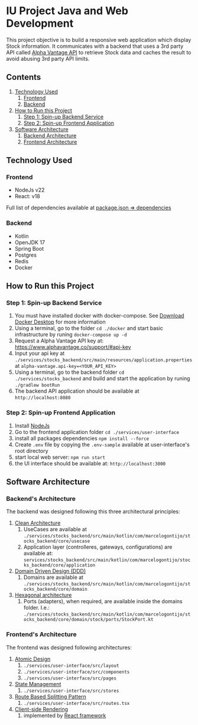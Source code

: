 # IU Project Java and Web Development

This project objective is to build a responsive web application which display Stock information. It communicates with a backend that uses a 3rd party API called [Alpha Vantage API](https://www.alphavantage.co/) to retrieve Stock data and caches the result to avoid abusing 3rd party API limits.

## Contents

1. [Technology Used](#technology-used)
    1. [Frontend](#frontend)
    2. [Backend](#backend)
2. [How to Run this Project](#how-to-run-this-project)
    1. [Step 1: Spin-up Backend Service](#step-1-spin-up-backend-service)
    2. [Step 2: Spin-up Frontend Application](#step-2-spin-up-frontend-application)
3. [Software Architecture](#software-architecture)
    1. [Backend Architecture](#backends-architecture)
    2. [Frontend Architecture](#frontends-architecture)

## Technology Used

### Frontend

* NodeJs v22
* React: v18

Full list of dependencies available at [package.json => dependencies](./services/user-interface/package.json)

### Backend

* Kotlin
* OpenJDK 17
* Spring Boot
* Postgres
* Redis
* Docker

## How to Run this Project

### Step 1: Spin-up Backend Service

1. You must have installed docker with docker-compose. See [Download Docker Desktop](https://www.docker.com/) for more information
2. Using a terminal, go to the folder `cd ./docker` and start basic infrastructure by runing `docker-compose up -d`
3. Request a Alpha Vantage API key at: https://www.alphavantage.co/support/#api-key
4. Input your api key at `./services/stocks_backend/src/main/resources/application.properties` at `alpha-vantage.api-key=<YOUR_API_KEY>`
5. Using a terminal, go to the backend folder `cd ./services/stocks_backend` and build and start the application by runing `./gradlew bootRun`
6. The backend API application should be available at `http://localhost:8080`

### Step 2: Spin-up Frontend Application

1. Install [NodeJs](https://nodejs.org/en)
2. Go to the frontend application folder `cd ./services/user-interface`
3. install all packages dependencies `npm install --force`
4. Create `.env` file by copying the `.env-sample` available at user-interface's root directory
5. start local web server: `npm run start`
6. the UI interface should be available at: `http://localhost:3000`

## Software Architecture

### Backend's Architecture

The backend was designed following this three architectural principles:

1. [Clean Architecture](https://blog.cleancoder.com/uncle-bob/2012/08/13/the-clean-architecture.html)
    1. UseCases are available at `./services/stocks_backend/src/main/kotlin/com/marcelogontijo/stocks_backend/core/usecase`
    2. Application layer (controlleres, gateways, configurations) are available at: `services/stocks_backend/src/main/kotlin/com/marcelogontijo/stocks_backend/core/application`
2. [Domain Driven Design (DDD)](https://en.wikipedia.org/wiki/Domain-driven_design)
    1. Domains are available at `./services/stocks_backend/src/main/kotlin/com/marcelogontijo/stocks_backend/core/domain`
3. [Hexagonal architecture](https://en.wikipedia.org/wiki/Hexagonal_architecture_(software))
    1. Ports (adapters), when required, are available inside the domains folder. I.e.: `./services/stocks_backend/src/main/kotlin/com/marcelogontijo/stocks_backend/core/domain/stock/ports/StockPort.kt`

### Frontend's Architecture

The frontend was designed following architectures:

1. [Atomic Design](https://bradfrost.com/blog/post/atomic-web-design/)
    1. `./services/user-interface/src/layout`
    2. `./services/user-interface/src/components`
    3. `./services/user-interface/src/pages`
2. [State Management](https://www.patterns.dev/vue/state-management)
    1. `./services/user-interface/src/stores`
3. [Route Based Splitting Pattern](https://www.patterns.dev/vanilla/route-based)
    1. `./services/user-interface/src/routes.tsx`
4. [Client-side Rendering](https://www.patterns.dev/react/client-side-rendering)
    1. implemented by [React framework](https://react.dev/)
